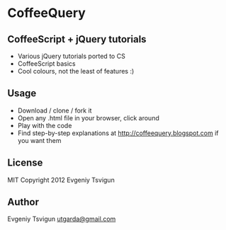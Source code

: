 CoffeeQuery
====

CoffeeScript + jQuery tutorials
----------------------

* Various jQuery tutorials ported to CS
* CoffeeScript basics
* Cool colours, not the least of features :)

Usage
-------

* Download / clone / fork it
* Open any .html file in your browser, click around
* Play with the code
* Find step-by-step explanations at http://coffeequery.blogspot.com if you want them

License
-------

MIT
Copyright 2012 Evgeniy Tsvigun

Author
------

Evgeniy Tsvigun <utgarda@gmail.com>